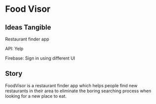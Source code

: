 # Food Visor 

## Ideas Tangible

Restaurant finder app

API: Yelp 

Firebase: Sign in using different UI 
 
## Story
FoodVisor is a restaurant finder app which helps people find new restaurants in their area to eliminate the boring searching process when looking for a new place to eat.
